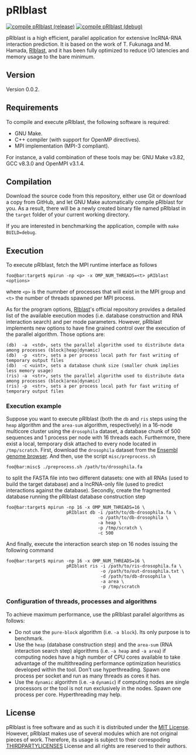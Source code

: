 # pRIblast
[![compile pRIblast (release)](https://github.com/UDC-GAC/pRIblast/actions/workflows/compile-priblast-release.yml/badge.svg)](https://github.com/UDC-GAC/pRIblast/actions/workflows/compile-priblast-release.yml)
[![compile pRIblast (debug)](https://github.com/UDC-GAC/pRIblast/actions/workflows/compile-priblast-debug.yml/badge.svg)](https://github.com/UDC-GAC/pRIblast/actions/workflows/compile-priblast-debug.yml)

pRIblast is a high efficient, parallel application for extensive lncRNA-RNA interaction prediction. It is based on the work of T. Fukunaga and M. Hamada, [RIblast](https://github.com/fukunagatsu/RIblast/), and it has been fully optimized to reduce I/O latencies and memory usage to the bare minimum.

## Version
Version 0.0.2.

## Requirements
To compile and execute pRIblast, the following software is required:
* GNU Make.
* C++ compiler (with support for OpenMP directives).
* MPI implementation (MPI-3 compliant).

For instance, a valid combination of these tools may be: GNU Make v3.82, GCC v8.3.0 and OpenMPI v3.1.4.

## Compilation
Download the source code from this repository, either use Git or download a copy from GitHub, and let GNU Make automatically compile pRIblast for you. As a result, there will be a newly created binary file named pRIblast in the `target` folder of your current working directory.

If you are interested in benchmarking the application, compile with `make BUILD=debug`.

## Execution
To execute pRIblast, fetch the MPI runtime interface as follows
```
foo@bar:target$ mpirun -np <p> -x OMP_NUM_THREADS=<t> pRIblast <options>
```
where `<p>` is the numnber of processes that will exist in the MPI group and `<t>` the number of threads spawned per MPI process.

As for the program options, [RIblast](https://github.com/fukunagatsu/RIblast/)'s official repository provides a detailed list of the available execution modes (i.e. database construction and RNA interaction search) and per mode parameters. However, pRIblast implements new options to have fine grained control over the execution of the parallel algorithm. Those options are:
```
(db)  -a  <std>, sets the parallel algorithm used to distribute data among processes (block|heap|dynamic)
(db)  -p  <str>, sets a per process local path for fast writing of temporary output files
(db)  -c <uint>, sets a database chunk size (smaller chunk implies less memory usage)
(ris) -a  <str>, sets the parallel algorithm used to distribute data among processes (block|area|dynamic)
(ris) -p  <str>, sets a per process local path for fast writing of temporary output files
```

### Execution example
Suppose you want to execute pRIblast (both the `db` and `ris` steps using the `heap` algorithm and the `area-sum` algorithm, respectively) in a 16-node multicore cluster using the `drosophila` dataset, a database chunk of 500 sequences and 1 process per node with 16 threads each. Furthermore, there exist a local, temporary disk attached to every node located in `/tmp/scratch`. First, download the `drosophila` dataset from the [Ensembl genome browser](ftp://ftp.ensembl.org/pub/release-97/fasta/). And then, use the script `misc/preprocess.sh`
```
foo@bar:misc$ ./preprocess.sh /path/to/drosophila.fa
```
to split the FASTA file into two different datasets: one with all RNAs (used to build the target database) and a lncRNA-only file (used to predict interactions against the database). Secondly, create the fragmented database running the pRIblast database construction step
```
foo@bar:target$ mpirun -np 16 -x OMP_NUM_THREADS=16 \
                       pRIblast db -i /path/to/db-drosophila.fa \
                                   -o /path/to/db-drosophila \
                                   -a heap \
                                   -p /tmp/scratch \
                                   -c 500
```
And finally, execute the interaction search step on 16 nodes issuing the following command
```
foo@bar:target$ mpirun -np 16 -x OMP_NUM_THREADS=16 \
                       pRIblast ris -i /path/to/ris-drosophila.fa \
                                    -o /path/to/out-drosophila.txt \
                                    -d /path/to/db-drosophila \
                                    -a area \
                                    -p /tmp/scratch
```

### Configuration of threads, processes and algorithms
To achieve maximum performance, use the pRIblast parallel algorithms as follows:
* Do not use the `pure-block` algorithm (i.e. `-a block`). Its only purpose is to benchmark.
* Use the `heap` (database construction step) and the `area-sum` (RNA interaction search step) algorithms (i.e. `-a heap` and `-a area`) if computing nodes have a high number of CPU cores available to take advantage of the multithreading performance optimization heuristics developed within the tool. Don't use hyperthreading. Spawn one process per socket and run as many threads as cores it has.
* Use the `dynamic` algorithm (i.e. -a `dynamic`) if computing nodes are single processors or the tool is not run exclusively in the nodes. Spawn one process per core. Hyperthreading may help.

## License
pRIblast is free software and as such it is distributed under the [MIT License](LICENSE). However, pRIblast makes use of several modules which are not original pieces of work. Therefore, its usage is subject to their correspoding [THIRDPARTYLICENSES](THIRDPARTYLICENSES) License and all rights are reserved to their authors.

